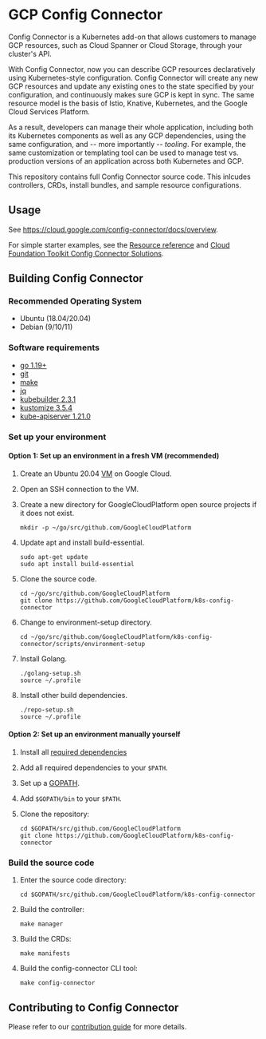 # GCP Config Connector

Config Connector is a Kubernetes add-on that allows customers to manage GCP
resources, such as Cloud Spanner or Cloud Storage, through your cluster's API.

With Config Connector, now you can describe GCP resources declaratively using
Kubernetes-style configuration. Config Connector will create any new GCP
resources and update any existing ones to the state specified by your
configuration, and continuously makes sure GCP is kept in sync. The same
resource model is the basis of Istio, Knative, Kubernetes, and the Google Cloud
Services Platform.

As a result, developers can manage their whole application, including both its
Kubernetes components as well as any GCP dependencies, using the same
configuration, and -- more importantly -- *tooling*. For example, the same
customization or templating tool can be used to manage test vs. production
versions of an application across both Kubernetes and GCP.

This repository contains full Config Connector source code. This inlcudes
controllers, CRDs, install bundles, and sample resource configurations.

## Usage

See https://cloud.google.com/config-connector/docs/overview.

For simple starter examples, see the [Resource reference](https://cloud.google.com/config-connector/docs/reference/overview) and [Cloud Foundation Toolkit Config Connector Solutions](https://github.com/GoogleCloudPlatform/cloud-foundation-toolkit/tree/master/config-connector/solutions).

## Building Config Connector

### Recommended Operating System
- Ubuntu (18.04/20.04)
- Debian (9/10/11)

### Software requirements
- [go 1.19+]
- [git]
- [make]
- [jq]
- [kubebuilder 2.3.1]
- [kustomize 3.5.4]
- [kube-apiserver 1.21.0]

### Set up your environment

#### Option 1: Set up an environment in a fresh VM (recommended)

1.  Create an Ubuntu 20.04 [VM](https://cloud.google.com/compute/docs/create-linux-vm-instance) on Google Cloud.

1.  Open an SSH connection to the VM.

1.  Create a new directory for GoogleCloudPlatform open source projects if it
    does not exist.

    ```shell
    mkdir -p ~/go/src/github.com/GoogleCloudPlatform
    ```

1.  Update apt and install build-essential.

    ```shell
    sudo apt-get update
    sudo apt install build-essential
    ```

1.  Clone the source code.

    ```shell
    cd ~/go/src/github.com/GoogleCloudPlatform
    git clone https://github.com/GoogleCloudPlatform/k8s-config-connector
    ```

1.  Change to environment-setup directory.

    ```shell
    cd ~/go/src/github.com/GoogleCloudPlatform/k8s-config-connector/scripts/environment-setup
    ```

1.  Install Golang.

    ```shell
    ./golang-setup.sh
    source ~/.profile
    ```

1.  Install other build dependencies.

    ```shell
    ./repo-setup.sh
    source ~/.profile
    ```

#### Option 2: Set up an environment manually yourself

1.  Install all [required dependencies](#software-requirements)

1.  Add all required dependencies to your `$PATH`.

1.  Set up a [GOPATH](http://golang.org/doc/code.html#GOPATH).

1.  Add `$GOPATH/bin` to your `$PATH`.

1.  Clone the repository:

    ```shell
    cd $GOPATH/src/github.com/GoogleCloudPlatform
    git clone https://github.com/GoogleCloudPlatform/k8s-config-connector
    ```

### Build the source code

1.  Enter the source code directory:

    ```shell
    cd $GOPATH/src/github.com/GoogleCloudPlatform/k8s-config-connector
    ```

1.  Build the controller:

    ```shell
    make manager
    ```

1.  Build the CRDs:

    ```shell
    make manifests
    ```

1.  Build the config-connector CLI tool:

    ```shell
    make config-connector
    ```

## Contributing to Config Connector

Please refer to our [contribution guide] for more details.

[go 1.19+]: https://go.dev/doc/install
[git]: https://docs.github.com/en/get-started/quickstart/set-up-git
[make]: https://www.gnu.org/software/make/
[jq]: https://stedolan.github.io/jq/
[kubebuilder 2.3.1]: https://github.com/kubernetes-sigs/kubebuilder/releases/tag/v2.3.1
[kustomize 3.5.4]: https://github.com/kubernetes-sigs/kustomize/releases/tag/kustomize%2Fv3.5.4
[kube-apiserver 1.21.0]: https://dl.k8s.io/v1.21.0/bin/linux/amd64/kube-apiserver
[contribution guide]: CONTRIBUTING.md
